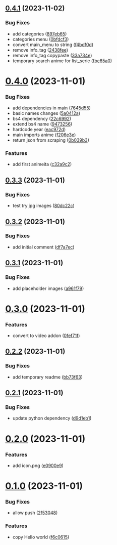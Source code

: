 ## [0.4.1](https://github.com/giacomofeltrin/chobe/compare/v0.4.0...v0.4.1) (2023-11-02)


### Bug Fixes

* add categories ([897eb65](https://github.com/giacomofeltrin/chobe/commit/897eb65d4998e45d9d38a84c5f986ba7db16e6b4))
* categories menu ([0bfdcf3](https://github.com/giacomofeltrin/chobe/commit/0bfdcf3ebc6805eff91f93da4942ab29016bff86))
* convert main_menu to string ([f4bdf0d](https://github.com/giacomofeltrin/chobe/commit/f4bdf0dbf50570c5d704bfc776c0db49ad268a12))
* remove info_tag ([2438fee](https://github.com/giacomofeltrin/chobe/commit/2438fee150be9daee78c0c9190d5527756c68c7f))
* remove info_tag copypaste ([33a734e](https://github.com/giacomofeltrin/chobe/commit/33a734e5f6629df49fa46ece67b78a6f93cd9e4c))
* temporary search anime for list_serie ([fbc65a0](https://github.com/giacomofeltrin/chobe/commit/fbc65a01d83bd1f95a0787ca2419d627ad9f21eb))



# [0.4.0](https://github.com/giacomofeltrin/chobe/compare/v0.3.3...v0.4.0) (2023-11-01)


### Bug Fixes

* add dependencies in main ([7645d55](https://github.com/giacomofeltrin/chobe/commit/7645d5518d24361382dfba71fc0f1bc96cc3c79c))
* basic names changes ([5a0412a](https://github.com/giacomofeltrin/chobe/commit/5a0412afa729e9e892532466660804e491017144))
* bs4 dependency ([22c6992](https://github.com/giacomofeltrin/chobe/commit/22c6992608a44a8cebcf82eeafa1863ef039e41a))
* extend bs4 name ([9473256](https://github.com/giacomofeltrin/chobe/commit/947325670559e05c0fc16246cf8a0bdae2ebccde))
* hardcode year ([eac972d](https://github.com/giacomofeltrin/chobe/commit/eac972d599da473c5a55fba81e1a34d15dec0f4e))
* main imports anime ([f206e3e](https://github.com/giacomofeltrin/chobe/commit/f206e3e7dcfe52600713c2eee182e2efef09a765))
* return json from scraping ([0b039b3](https://github.com/giacomofeltrin/chobe/commit/0b039b3d315725ea89e4195137fb45a2cbf07702))


### Features

* add first animeita ([c32a9c2](https://github.com/giacomofeltrin/chobe/commit/c32a9c28e191276cc556e38dd11fae550ffb0dde))



## [0.3.3](https://github.com/giacomofeltrin/chobe/compare/v0.3.2...v0.3.3) (2023-11-01)


### Bug Fixes

* test try jpg images ([80dc22c](https://github.com/giacomofeltrin/chobe/commit/80dc22c7f2f81e8bfa456dbfcc0c03b821622660))



## [0.3.2](https://github.com/giacomofeltrin/chobe/compare/v0.3.1...v0.3.2) (2023-11-01)


### Bug Fixes

* add initial comment ([df7a7ec](https://github.com/giacomofeltrin/chobe/commit/df7a7ecdaffc81c94a937608ce951bc7cfd727f2))



## [0.3.1](https://github.com/giacomofeltrin/chobe/compare/v0.3.0...v0.3.1) (2023-11-01)


### Bug Fixes

* add placeholder images ([a961f79](https://github.com/giacomofeltrin/chobe/commit/a961f797b9db9805306561040c396007b729f544))



# [0.3.0](https://github.com/giacomofeltrin/chobe/compare/v0.2.2...v0.3.0) (2023-11-01)


### Features

* convert to video addon ([0fef71f](https://github.com/giacomofeltrin/chobe/commit/0fef71f78f8645d0261cc39ea58a422df85662ab))



## [0.2.2](https://github.com/giacomofeltrin/chobe/compare/v0.2.1...v0.2.2) (2023-11-01)


### Bug Fixes

* add temporary readme ([bb73f63](https://github.com/giacomofeltrin/chobe/commit/bb73f6342533acde63a8eb9e1e51418fc4888911))



## [0.2.1](https://github.com/giacomofeltrin/chobe/compare/v0.2.0...v0.2.1) (2023-11-01)


### Bug Fixes

* update python dependency ([d9d1eb1](https://github.com/giacomofeltrin/chobe/commit/d9d1eb1bb2a0b41d14aafc9dd43bc68a72533118))



# [0.2.0](https://github.com/giacomofeltrin/chobe/compare/v0.1.0...v0.2.0) (2023-11-01)


### Features

* add icon.png ([e0900e9](https://github.com/giacomofeltrin/chobe/commit/e0900e991783db97c7e1c7bc7204d932f8e92fa9))



# [0.1.0](https://github.com/giacomofeltrin/chobe/compare/f6c06158ae8ca79d8b99a1b5d6c61212281a9606...v0.1.0) (2023-11-01)


### Bug Fixes

* allow push ([2f53048](https://github.com/giacomofeltrin/chobe/commit/2f53048be6d86228a765a5abbcd9c445abb2184c))


### Features

* copy Hello world ([f6c0615](https://github.com/giacomofeltrin/chobe/commit/f6c06158ae8ca79d8b99a1b5d6c61212281a9606))




